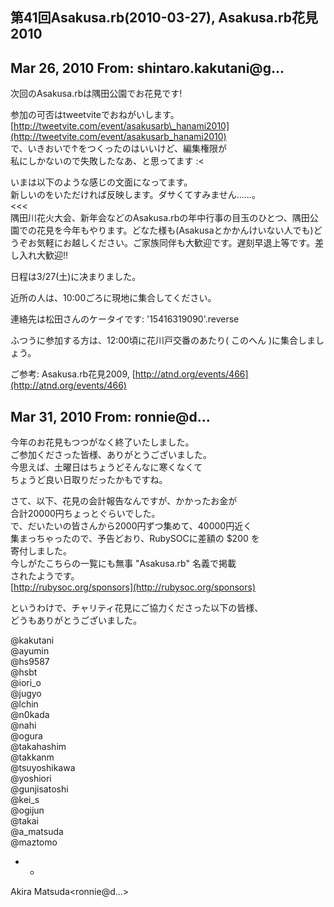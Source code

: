 ## 第41回Asakusa.rb(2010-03-27), Asakusa.rb花見2010

## Mar 26, 2010 From: shintaro.kakutani@g...

次回のAsakusa.rbは隅田公園でお花見です!

参加の可否はtweetviteでおねがいします。  
[http://tweetvite.com/event/asakusarb\_hanami2010](http://tweetvite.com/event/asakusarb_hanami2010)  
で、いきおいで↑をつくったのはいいけど、編集権限が  
私にしかないので失敗したなあ、と思ってます :\<

いまは以下のような感じの文面になってます。  
新しいのをいただければ反映します。ダサくてすみません……。  
\<\<\<  
隅田川花火大会、新年会などのAsakusa.rbの年中行事の目玉のひとつ、隅田公園での花見を今年もやります。どなた様も(Asakusaとかかんけいない人でも)どうぞお気軽にお越しください。ご家族同伴も大歓迎です。遅刻早退上等です。差し入れ大歓迎!!

日程は3/27(土)に决まりました。

近所の人は、10:00ごろに現地に集合してください。

連絡先は松田さんのケータイです: '15416319090'.reverse

ふつうに参加する方は、12:00頃に花川戸交番のあたり( このへん )に集合しましょう。

ご参考: Asakusa.rb花見2009, [http://atnd.org/events/466](http://atnd.org/events/466)

> > >
## Mar 31, 2010 From: ronnie@d...

今年のお花見もつつがなく終了いたしました。  
ご参加くださった皆様、ありがとうございました。  
今思えば、土曜日はちょうどそんなに寒くなくて  
ちょうど良い日取りだったかもですね。

さて、以下、花見の会計報告なんですが、かかったお金が  
合計20000円ちょっとぐらいでした。  
で、だいたいの皆さんから2000円ずつ集めて、40000円近く  
集まっちゃったので、予告どおり、RubySOCに差額の $200 を  
寄付しました。  
今しがたこちらの一覧にも無事 "Asakusa.rb" 名義で掲載  
されたようです。  
[http://rubysoc.org/sponsors](http://rubysoc.org/sponsors)

というわけで、チャリティ花見にご協力くださった以下の皆様、  
どうもありがとうございました。

@kakutani  
@ayumin  
@hs9587  
@hsbt  
@iori\_o  
@jugyo  
@lchin  
@n0kada  
@nahi  
@ogura  
@takahashim  
@takkanm  
@tsuyoshikawa  
@yoshiori  
@gunjisatoshi  
@kei\_s  
@ogijun  
@takai  
@a\_matsuda  
@maztomo

- -

Akira Matsuda\<ronnie@d...\>

